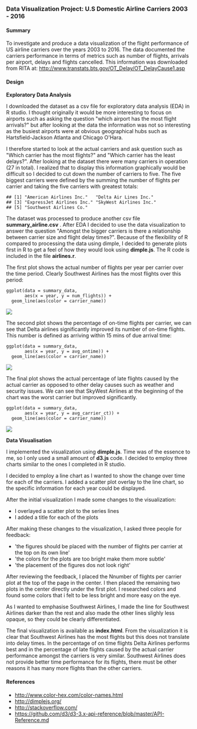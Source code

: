 ### Data Visualization Project: U.S Domestic Airline Carriers 2003 - 2016

#### Summary

To investigate and produce a data visualization of the flight
performance of US airline carriers over the years 2003 to 2016. The data
documented the carriers performance in terms of metrics such as number
of flights, arrivals per airport, delays and flights cancelled. This
information was downloaded from RITA at:
<http://www.transtats.bts.gov/OT_Delay/OT_DelayCause1.asp>

#### Design

**Exploratory Data Analysis**

I downloaded the dataset as a csv file for exploratory data analysis
(EDA) in R studio. I thought originally it would be more interesting to
focus on airports such as asking the question "which airport has the
most flight arrivals?" but after looking at the data the information was
not so interesting as the busiest airports were at obvious geographical
hubs such as Hartsfield-Jackson Atlanta and Chicago O'Hara.

I therefore started to look at the actual carriers and ask question such
as "Which carrier has the most flights?" and "Which carrier has the
least delays?". After looking at the dataset there were many carriers in
operation (27 in total). I realized that to display this information
graphically would be difficult so I decided to cut down the number of
carriers to five. The five biggest carriers were defined by the summing
the number of flights per carrier and taking the five carriers with
greatest totals:

    ## [1] "American Airlines Inc."   "Delta Air Lines Inc."    
    ## [3] "ExpressJet Airlines Inc." "SkyWest Airlines Inc."   
    ## [5] "Southwest Airlines Co."

The dataset was processed to produce another csv file
**summary\_airline.csv** . After EDA I decided to use the data
visualization to answer the question "Amongst the bigger carriers is
there a relationship between carrier size and flight delay times?".
Because of the flexibility of R compared to processing the data using
dimple, I decided to generate plots first in R to get a feel of how they
would look using **dimple.js**. The R code is included in the file
**airlines.r**.

The first plot shows the actual number of flights per year per carrier
over the time period. Clearly Southwest Airlines has the most flights
over this period:

    ggplot(data = summary_data,
           aes(x = year, y = num_flights)) +
      geom_line(aes(color = carrier_name))

![](airlines_files/figure-markdown_strict/code3-1.png)

The second plot shows the percentage of on-time flights per carrier, we
can see that Delta airlines significantly improved its number of on-time
flights. This number is defined as arriving within 15 mins of due
arrival time:

    ggplot(data = summary_data,
           aes(x = year, y = avg_ontime)) +
      geom_line(aes(color = carrier_name))

![](airlines_files/figure-markdown_strict/code4-1.png)

The final plot shows the actual percentage of late flights caused by the
actual carrier as opposed to other delay causes such as weather and
security issues. We can see that SkyWest Airlines at the beginning of
the chart was the worst carrier but improved significantly.

    ggplot(data = summary_data,
           aes(x = year, y = avg_carrier_ct)) +
      geom_line(aes(color = carrier_name))

![](airlines_files/figure-markdown_strict/code5-1.png)

**Data Visualisation**

I implemented the visualization using **dimple.js**. Time was of the
essence to me, so I only used a small amount of **d3.js** code. I
decided to employ three charts similar to the ones I completed in R
studio.

I decided to employ a line chart as I wanted to show the change over
time for each of the carriers. I added a scatter plot overlay to the
line chart, so the specific information for each year could be
displayed.

After the initial visualization I made some changes to the
visualization:

-   I overlayed a scatter plot to the series lines
-   I added a title for each of the plots

After making these changes to the visualization, I asked three people
for feedback:

-   'the figures should be placed with the number of flights per carrier
    at the top on its own line'
-   'the colors for the plots are too bright make them more subtle'
-   'the placement of the figures dos not look right'

After reviewing the feedback, I placed the Nnumber of flights per
carrier plot at the top of the page in the center. I then placed the
remaining two plots in the center directly under the first plot. I
researched colors and found some colors that i felt to be less bright
and more easy on the eye.

As I wanted to emphasise Southwest Airlines, I made the line for
Southwest Airlines darker than the rest and also made the other lines
slighly less opaque, so they could be clearly differentiated.

The final visualization is available as **index.html**. From the
visualization it is clear that Southwest Airlines has the most flights
but this does not translate into delay times. In the percentage of on
time flights Delta Airlines performs best and in the percentage of late
flights caused by the actual carrier performance amongst the carriers is
very similar. Southwest Airlines does not provide better time
performance for its flights, there must be other reasons it has many
more flights than the other carriers.

#### References

-   <http://www.color-hex.com/color-names.html>
-   <http://dimplejs.org/>
-   <http://stackoverflow.com/>
-   <https://github.com/d3/d3-3.x-api-reference/blob/master/API-Reference.md>
